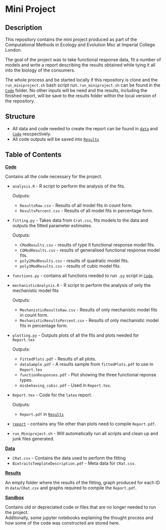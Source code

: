 # Mini Project
## **Description**
This repository contains the mini project produced as part of the Computational Methods in Ecology and Evolution Msc at Imperial College London.  

The goal of the project was to take functional response data, fit a number of models and write a report describing the results obtained while tying it all into the biology of the consumers.  

The whole process and be started locally if this repository is clone and the `run_miniproject.sh` bash script run.  `run_miniproject.sh` can be found in the [`Code`](https://github.com/Don-Burns/CMEECourseWork/tree/master/MiniProject/Code) folder.  No other inputs will be need and the results, including the finished report, will be save to the results folder within the local version of the repository.

## **Structure**
* All data and code needed to create the report can be found in [`data`](https://github.com/Don-Burns/CMEECourseWork/tree/master/MiniProject/data) and [`Code`](https://github.com/Don-Burns/CMEECourseWork/tree/master/MiniProject/Code) rescpectively.
* All code outputs will be saved into [`Results`](https://github.com/Don-Burns/CMEECourseWork/tree/master/MiniProject/Results)

## **Table of Contents**
[**Code**](https://github.com/Don-Burns/CMEECourseWork/tree/master/MiniProject/Code)

Contains all the code necessary for the project.
* `analysis.R` - R script to perform the analysis of the fits. 
    
    Outputs:
    * `ResultsRaw.csv` - Results of all model fits in count form.
    * `ResultsPercent.csv` - Results of all model fits in percentage form.

* `fitting.py` - Takes data from `Crat.csv`, fits models to the data and outputs the fitted parameter estimates.
    
    Outputs:
    * `CModResults.csv` - results of type II functional response model fits.
    * `CQModResults.csv` - results of generalised functional response model fits.
    * `poly2ModResults.csv` - results of quadratic model fits.
    * `poly3ModResults.csv` - results of cubic model fits.

* `functions.py` - contains all functions needed to run `.py` script in [`Code`](https://github.com/Don-Burns/CMEECourseWork/tree/master/MiniProject/Code).

    

* `mechanisticAnalysis.R` - R script to perform the analysis of only the mechanistic model fits
    
    Outputs:
    * `MechanisticResultsRaw.csv` - Results of only mechanistic model fits in count form.
    * `MechanisticResultsPercent.csv` - Results of only mechanistic model fits in percentage form.

* `plotting.py` - Outputs plots of all the fits and plots needed for `Report.tex`

    Outputs:
    * `FittedPlots.pdf` - Results of all plots.
    * `dataSample.pdf` - A results sample from `fittedPlots.pdf` to use in `Report.tex`
    * `functionResponses.pdf` - Plot showing the three functional reponse types.
    * `misbehaving_cubic.pdf` - Used in `Report.tex`.

* `Report.tex` - Code for the `latex` report.
    
    Outputs:
    * `Report.pdf` in [`Results`](https://github.com/Don-Burns/CMEECourseWork/tree/master/MiniProject/Results)

* [`report`](https://github.com/Don-Burns/CMEECourseWork/tree/master/MiniProject/Code/report) - contains any file other than plots need to compile `Report.pdf`.

* `run_Miniproject.sh` - Will automatically run all scripts and clean up and junk files generated.


[**Data**](https://github.com/Don-Burns/CMEECourseWork/tree/master/MiniProject/data)
* `CRat.csv` - Contains the data used to perform the fitting
* `BiotraitsTemplateDescription.pdf` - Meta data for `CRat.csv`.


[**Results**](https://github.com/Don-Burns/CMEECourseWork/tree/master/MiniProject/Results)

An empty folder where the results of the fitting, graph produced for each ID in `data/CRat.csv` and graphs required to compile the `Report.pdf`.


[**Sandbox**](https://github.com/Don-Burns/CMEECourseWork/tree/master/MiniProject/sandbox)

Contains old or depreciated code or files that are no longer needed to run the project.  
Additonally, some jupyter notebooks explaining the thought process and how some of the code was constructed are stored here.